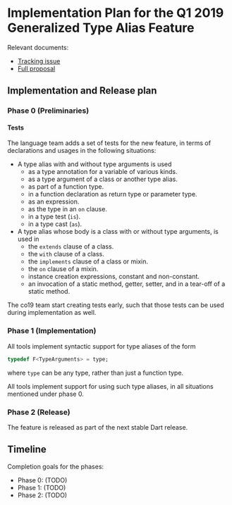 # Implementation Plan for the Q1 2019 Generalized Type Alias Feature

Relevant documents:
 - [Tracking issue](https://github.com/dart-lang/language/issues/115)
 - [Full proposal](https://github.com/dart-lang/language/blob/master/accepted/future-releases/generalized-typedef-2018/feature-specification.md)

## Implementation and Release plan

### Phase 0 (Preliminaries)

#### Tests

The language team adds a set of tests for the new feature, in terms of
declarations and usages in the following situations:

- A type alias with and without type arguments is used
  - as a type annotation for a variable of various kinds.
  - as a type argument of a class or another type alias.
  - as part of a function type.
  - in a function declaration as return type or parameter type.
  - as an expression.
  - as the type in an `on` clause.
  - in a type test (`is`).
  - in a type cast (`as`).
- A type alias whose body is a class with or without type arguments, is used in
  - the `extends` clause of a class.
  - the `with` clause of a class.
  - the `implements` clause of a class or mixin.
  - the `on` clause of a mixin.
  - instance creation expressions, constant and non-constant.
  - an invocation of a static method, getter, setter, and in a tear-off of a
    static method.

The co19 team start creating tests early, such that those tests can be
used during implementation as well.

### Phase 1 (Implementation)

All tools implement syntactic support for type aliases of the form

```dart
typedef F<TypeArguments> = type;
```

where `type` can be any type, rather than just a function type.

All tools implement support for using such type aliases, in all situations
mentioned under phase 0.

### Phase 2 (Release)

The feature is released as part of the next stable Dart release.

## Timeline

Completion goals for the phases:

- Phase 0: (TODO)
- Phase 1: (TODO)
- Phase 2: (TODO)
